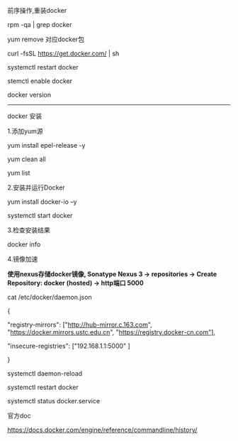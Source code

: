 前序操作,重装docker

rpm -qa | grep docker

yum remove 对应docker包

curl -fsSL https://get.docker.com/ | sh

systemctl restart docker

stemctl enable docker

docker version

--------------------------------

docker 安装

1.添加yum源

yum install epel-release -y

yum clean all

yum list

2.安装并运行Docker

yum install docker-io –y

systemctl start docker

3.检查安装结果

docker info

4.镜像加速

**使用nexus存储docker镜像, Sonatype Nexus 3 -> repositories -> Create Repository: docker (hosted) -> http端口 5000**

cat /etc/docker/daemon.json 

{

  "registry-mirrors": ["http://hub-mirror.c.163.com", "https://docker.mirrors.ustc.edu.cn", "https://registry.docker-cn.com"],
  
  "insecure-registries": ["192.168.1.1:5000" ]
  
}

systemctl daemon-reload

systemctl restart docker

systemctl status docker.service

官方doc

https://docs.docker.com/engine/reference/commandline/history/
